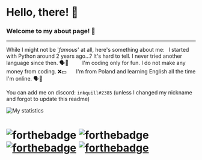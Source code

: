 # Hello, there! 👋
### Welcome to my about page! 🎈
---

While I might not be '*famous*' at all, here's something about me: 
I started with Python around 2 years ago...? It's hard to tell. I never tried another language since then. 🗣️🐍
 
  
   
I'm coding only for fun. I do not make any money from coding. ❌💵
 
  
I'm from Poland and learning English all the time I'm online. 🗣️🗽
 
  
   
    
    
You can add me on discord: `inkquill#2385` (unless I changed my nickname and forgot to update this readme)
 
  
   
    
    
![My statistics](https://github-readme-stats.vercel.app/api?username=Natix1&show_icons=true&theme=synthwave&count_private=true&card_width=1000px)
 
  
   
# 	![forthebadge](https://forthebadge.com/images/badges/not-a-bug-a-feature.svg)  ![forthebadge](https://forthebadge.com/images/badges/powered-by-electricity.svg)  [![forthebadge](https://forthebadge.com/images/badges/gluten-free.svg)](https://forthebadge.com)   [![forthebadge](https://forthebadge.com/images/badges/ctrl-c-ctrl-v.svg)](https://forthebadge.com)
